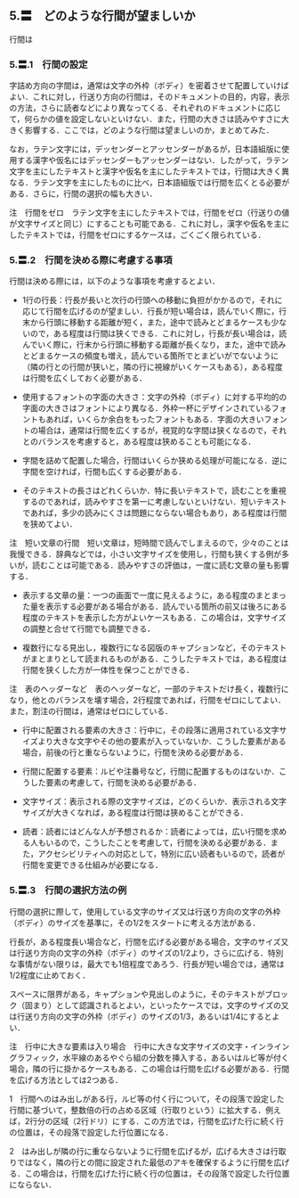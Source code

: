 
## 5.〓　どのような行間が望ましいか

行間は

### 5.〓.1　行間の設定

字詰め方向の字間は，通常は文字の外枠（ボディ）を密着させて配置していけばよい．これに対し，行送り方向の行間は，そのドキュメントの目的，内容，表示の方法，さらに読者などにより異なってくる．それぞれのドキュメントに応じて，何らかの値を設定しないといけない．また，行間の大きさは読みやすさに大きく影響する．ここでは，どのような行間は望ましいのか，まとめてみた．

なお，ラテン文字には，デッセンダーとアッセンダーがあるが，日本語組版に使用する漢字や仮名にはデッセンダーもアッセンダーはない．したがって，ラテン文字を主にしたテキストと漢字や仮名を主にしたテキストでは，行間は大きく異なる．ラテン文字を主にしたものに比べ，日本語組版では行間を広くとる必要がある．さらに，行間の選択の幅も大きい．

注　行間をゼロ　ラテン文字を主にしたテキストでは，行間をゼロ（行送りの値が文字サイズと同じ）にすることも可能である．これに対し，漢字や仮名を主にしたテキストでは，行間をゼロにするケースは，ごくごく限られている．

### 5.〓.2　行間を決める際に考慮する事項

行間は決める際には，以下のような事項を考慮するとよい．

- 1行の行長：行長が長いと次行の行頭への移動に負担がかかるので，それに応じて行間を広げるのが望ましい．行長が短い場合は，読んでいく際に，行末から行頭に移動する距離が短く，また，途中で読みとどまるケースも少ないので，ある程度は行間は狭くできる．これに対し，行長が長い場合は，読んでいく際に，行末から行頭に移動する距離が長くなり，また，途中で読みとどまるケースの頻度も増え，読んでいる箇所でとまどいがでないように（隣の行との行間が狭いと，隣の行に視線がいくケースもある），ある程度は行間を広くしておく必要がある．

- 使用するフォントの字面の大きさ：文字の外枠（ボディ）に対する平均的の字面の大きさはフォントにより異なる．外枠一杯にデザインされているフォントもあれば，いくらか余白をもったフォントもある．字面の大きいフォントの場合は，通常は行間を広くするが，視覚的な字間は狭くなるので，それとのバランスを考慮すると，ある程度は狭めることも可能になる．

- 字間を詰めて配置した場合，行間はいくらか狭める処理が可能になる．逆に字間を空ければ，行間も広くする必要がある．

- そのテキストの長さはどれくらいか．特に長いテキストで，読むことを重視するのであれば，読みやすさを第一に考慮しないといけない．短いテキストであれば，多少の読みにくさは問題にならない場合もあり，ある程度は行間を狭めてよい．

注　短い文章の行間　短い文章は，短時間で読んでしまえるので，少々のことは我慢できる．辞典などでは，小さい文字サイズを使用し，行間も狭くする例が多いが，読むことは可能である．読みやすさの評価は，一度に読む文章の量も影響する．

- 表示する文章の量：一つの画面で一度に見えるように，ある程度のまとまった量を表示する必要がある場合がある．読んでいる箇所の前又は後ろにある程度のテキストを表示した方がよいケースもある．この場合は，文字サイズの調整と合せて行間でも調整できる．

- 複数行になる見出し，複数行になる図版のキャプションなど，そのテキストがまとまりとして読まれるものがある．こうしたテキストでは，ある程度は行間を狭くした方が一体性を保つことができる．

注　表のヘッダーなど　表のヘッダーなど，一部のテキストだけ長く，複数行になり，他とのバランスを壊す場合，2行程度であれば，行間をゼロにしてよい．また，割注の行間は，通常はゼロにしている．

- 行中に配置される要素の大きさ：行中に，その段落に適用されている文字サイズより大きな文字やその他の要素が入っていないか．こうした要素がある場合，前後の行と重ならないように，行間を決める必要がある．

- 行間に配置する要素：ルビや注番号など，行間に配置するものはないか．こうした要素の考慮して，行間を決める必要がある．

- 文字サイズ：表示される際の文字サイズは，どのくらいか．表示される文字サイズが大きくなれば，ある程度は行間は狭めることができる．

- 読者：読者にはどんな人が予想されるか：読者によっては，広い行間を求める人もいるので，こうしたことを考慮して，行間を決める必要がある．また，アクセシビリティへの対応として，特別に広い読者もいるので，読者が行間を変更できる仕組みが必要になる．

### 5.〓.3　行間の選択方法の例

行間の選択に際して，使用している文字のサイズ又は行送り方向の文字の外枠（ボディ）のサイズを基準に，その1/2をスタートに考える方法がある．

行長が，ある程度長い場合など，行間を広げる必要がある場合，文字のサイズ又は行送り方向の文字の外枠（ボディ）のサイズの1/2より，さらに広げる．特別な事情がない限りは，最大でも1倍程度であろう．行長が短い場合では，通常は1/2程度に止めておく．

スペースに限界がある，キャプションや見出しのように，そのテキストがブロック（固まり）として認識されるとよい，といったケースでは，文字のサイズの又は行送り方向の文字の外枠（ボディ）のサイズの1/3，あるいは1/4にするとよい．

注　行中に大きな要素は入り場合　行中に大きな文字サイズの文字・インライングラフィック，水平線のあるやぐら組の分数を挿入する，あるいはルビ等が付く場合，隣の行に掛かるケースもある．この場合は行間を広げる必要がある．行間を広げる方法としては2つある．

1　行間へのはみ出しがある行，ルビ等の付く行について，その段落で設定した行間に基づいて，整数倍の行の占める区域（行取りという）に拡大する．例えば，2行分の区域（2行ドリ）にする．この方法では，行間を広げた行に続く行の位置は，その段落で設定した行位置になる．

2　はみ出しが隣の行に重ならないように行間を広げるが，広げる大きさは行取りではなく，隣の行との間に設定された最低のアキを確保するように行間を広げる．この場合は，行間を広げた行に続く行の位置は，その段落で設定した行位置にならない．

